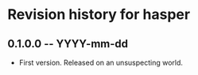 # Revision history for hasper

## 0.1.0.0 -- YYYY-mm-dd

* First version. Released on an unsuspecting world.
